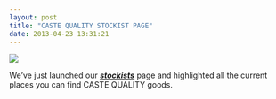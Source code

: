```yaml
---
layout: post
title: "CASTE QUALITY STOCKIST PAGE"
date: 2013-04-23 13:31:21
---
```


<p><img src="http://media.tumblr.com/83415215bd8f1ee9f100be28901f4c1c/tumblr_inline_mlpmulWmRT1qz4rgp.png"/></p>

<div class="post ng-scope">
<p class="ng-binding"></p>
<p>We’ve just launched our <em><strong><a href="http://www.castequality.com/#/stockists" title="stockists">stockists</a></strong> </em>page and highlighted all the current places you can find CASTE QUALITY goods. </p>

<p></p>
</div>
